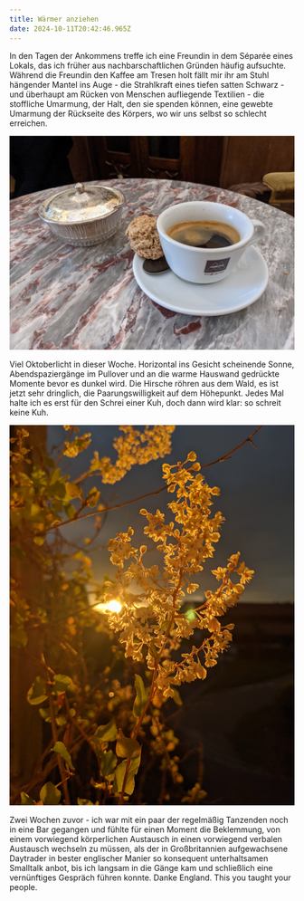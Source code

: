 ```yaml
---
title: Wärmer anziehen
date: 2024-10-11T20:42:46.965Z
---
```

In den Tagen der Ankommens treffe ich eine Freundin in dem Séparée eines Lokals, das ich früher aus nachbarschaftlichen Gründen häufig aufsuchte. Während die Freundin den Kaffee am Tresen holt fällt mir ihr am Stuhl hängender Mantel ins Auge - die Strahlkraft eines tiefen satten Schwarz - und überhaupt am Rücken von Menschen aufliegende Textilien - die stoffliche Umarmung, der Halt, den sie spenden können, eine gewebte Umarmung der Rückseite des Körpers, wo wir uns selbst so schlecht erreichen.

![](/uploads/ko.jpg)

Viel Oktoberlicht in dieser Woche. Horizontal ins Gesicht scheinende Sonne, Abendspaziergänge im Pullover und an die warme Hauswand gedrückte Momente bevor es dunkel wird. Die Hirsche röhren aus dem Wald, es ist jetzt sehr dringlich, die Paarungswilligkeit auf dem Höhepunkt. Jedes Mal halte ich es erst für den Schrei einer Kuh, doch dann wird klar: so schreit keine Kuh.

![](/uploads/herbstlich1.jpg)

Zwei Wochen zuvor - ich war mit ein paar der regelmäßig Tanzenden noch in eine Bar gegangen und fühlte für einen Moment die Beklemmung, von einem vorwiegend körperlichen Austausch in einen vorwiegend verbalen Austausch wechseln zu müssen, als der in Großbritannien aufgewachsene Daytrader in bester englischer Manier so konsequent unterhaltsamen Smalltalk anbot, bis ich langsam in die Gänge kam und schließlich eine vernünftiges Gespräch führen konnte. Danke England. This you taught your people.